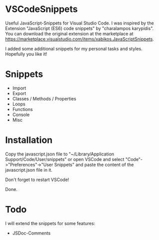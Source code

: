 # VSCodeSnippets

Useful JavaScript-Snippets for Visual Studio Code. I was inspired by the Extension "JavaScript (ES6) code snippets" 
by "charalampos karypidis". You can download the original extension at the marketplace at 
https://marketplace.visualstudio.com/items/xabikos.JavaScriptSnippets. 

I added some additional snippets for my personal tasks and styles. Hopefully you like it!


# Snippets

* Import
* Export 
* Classes / Methods / Properties
* Loops
* Functions
* Console
* Misc


# Installation

Copy the javascript.json file to "~/Library/Application Support/Code/User/snippets" or open VSCode and select 
"Code"->"Preferences"->"User Snippets" and paste the content of the javascript.json file in it.

Don't forget to restart VSCode!

Done.


# Todo

I will extend the snippets for some features:

* JSDoc-Comments